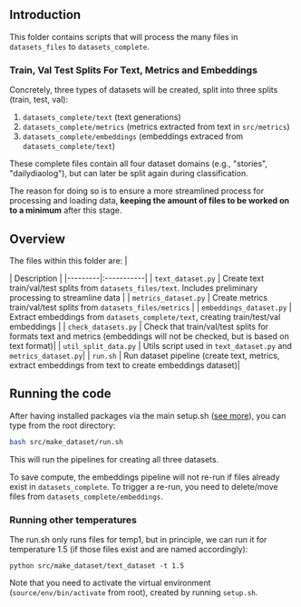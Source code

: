 ## Introduction
This folder contains scripts that will process the many files in `datasets_files` to `datasets_complete`. 

### Train, Val Test Splits For Text, Metrics and Embeddings
Concretely, three types of datasets will be created, split into three splits (train, test, val): 
1. `datasets_complete/text` (text generations)
2. `datasets_complete/metrics` (metrics extracted from text in `src/metrics`)
3. `datasets_complete/embeddings` (embeddings extraced from `datasets_complete/text`) 

These complete files contain all four dataset domains (e.g., "stories", "dailydiaolog"), but can later be split again during classification. 

The reason for doing so is to ensure a more streamlined process for processing and loading data, **keeping the amount of files to be worked on to a minimum** after this stage.

## Overview
The files within this folder are:
| <div style="width:120px"></div>| Description |
|---------|:-----------|
| `text_dataset.py` | Create  text train/val/test splits from `datasets_files/text`. Includes preliminary processing to streamline data |
| `metrics_dataset.py` | Create  metrics train/val/test splits from `datasets_files/metrics` |
| `embeddings_dataset.py` | Extract embeddings from `datasets_complete/text`, creating train/test/val embeddings |
| `check_datasets.py` | Check that train/val/test splits for formats text and metrics (embeddings will not be checked, but is based on text format)|
| `util_split_data.py` | Utils script used in `text_dataset.py` and `metrics_dataset.py`|
| `run.sh` | Run dataset pipeline (create text, metrics, extract embeddings from text to create embeddings dataset)|

## Running the code 
After having installed packages via the main setup.sh ([see more](https://github.com/rbroc/echo?tab=readme-ov-file#setup)), you can type from the root directory:

```bash
bash src/make_dataset/run.sh
```

This will run the pipelines for creating all three datasets.

To save compute, the embeddings pipeline will not re-run if files already exist in `datasets_complete`. To trigger a re-run, you need to delete/move files from `datasets_complete/embeddings`.

### Running other temperatures
The run.sh only runs files for temp1, but in principle, we can run it for temperature 1.5 (if those files exist and are named accordingly):
```
python src/make_dataset/text_dataset -t 1.5
```
Note that you need to activate the virtual environment (`source/env/bin/activate` from root), created by running `setup.sh`.